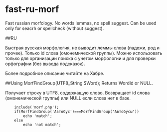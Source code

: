 fast-ru-morf
=======
Fast russian morfology. No words lemmas, no spell suggest. Can be used only for seacrh or spellcheck (without suggest).


##RU

Быстрая русская морфология, не выводит леммы слова (падежи, род и прочее). Только id слова (омонемической группы).
Можно использовать только для организации поиска с учетом морфологии и для проверки орфографии (без вывода подсказок).  

Более подробное описание читайте на Хабре.


##Using
MorfFindGroup(UTF8_String $Word); Returns WordId or NULL.

Получает строку в UTF8, содержащую слово. Возвращает id слова (омонемической группы) или NULL если слова нет в базе.

```
	include('morf.php');
	if(MorfFindGroup('Автобус')===MorfFindGroup('Автобусы'))
		echo 'match';
	else
		echo 'not match';
```




